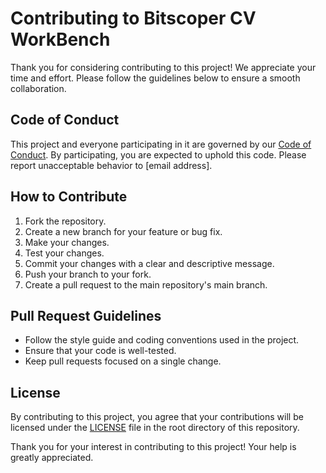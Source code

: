 # Contributing to Bitscoper CV WorkBench

Thank you for considering contributing to this project! We appreciate your time and effort. Please follow the guidelines below to ensure a smooth collaboration.

## Code of Conduct

This project and everyone participating in it are governed by our [Code of Conduct](CODE_OF_CONDUCT.md). By participating, you are expected to uphold this code. Please report unacceptable behavior to [email address].

## How to Contribute

1. Fork the repository.
2. Create a new branch for your feature or bug fix.
3. Make your changes.
4. Test your changes.
5. Commit your changes with a clear and descriptive message.
6. Push your branch to your fork.
7. Create a pull request to the main repository's main branch.

## Pull Request Guidelines

- Follow the style guide and coding conventions used in the project.
- Ensure that your code is well-tested.
- Keep pull requests focused on a single change.

## License

By contributing to this project, you agree that your contributions will be licensed under the [LICENSE](LICENSE) file in the root directory of this repository.

Thank you for your interest in contributing to this project! Your help is greatly appreciated.